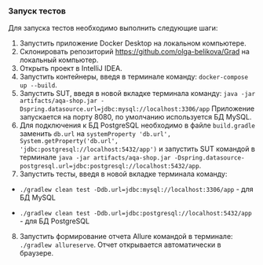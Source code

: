 
### Запуск тестов

Для запуска тестов необходимо выполнить следующие шаги:
1. Запустить приложение Docker Desktop на локальном компьютере.
2. Склонировать репозиторий https://github.com/olga-belikova/Grad на локальный компьютер. 
3. Открыть проект в IntelliJ IDEA.
4. Запустить контейнеры, введя в терминале команду: `docker-compose up --build`.
5. Запустить SUT, введя в новой вкладке терминала команду: `java -jar artifacts/aqa-shop.jar -Dspring.datasource.url=jdbc:mysql://localhost:3306/app`
  Приложение запускается на порту 8080, по умолчанию используется БД MySQL.
6. Для подключения к БД PostgreSQL необходимо в файле `build.gradle` заменить `db.url` на `systemProperty 'db.url', System.getProperty('db.url', 'jdbc:postgresql://localhost:5432/app')` и запустить SUT командой в терминале `java -jar artifacts/aqa-shop.jar -Dspring.datasource-postgresql.url=jdbc:postgresql://localhost:5432/app`.
7. Запустить тесты, введя в новой вкладке терминала команду:
- `./gradlew clean test -Ddb.url=jdbc:mysql://localhost:3306/app` - для БД MySQL

- `./gradlew clean test -Ddb.url=jdbc:postgresql://localhost:5432/app` - для БД PostgreSQL
8. Запустить формирование отчета Allure командой в терминале: `./gradlew allureserve`. Отчет открывается автоматически в браузере.

